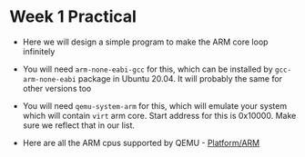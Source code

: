 # Week 1 Practical

* Here we will design a simple program to make the ARM core loop infinitely

* You will need `arm-none-eabi-gcc` for this, which can be installed by 
  `gcc-arm-none-eabi` package in Ubuntu 20.04. It will probably the same for
  other versions too

* You will need `qemu-system-arm` for this, which will emulate your system
  which will contain `virt` arm core. Start address for this is 0x10000. Make
  sure we reflect that in our list.

* Here are all the ARM cpus supported by QEMU - 
[Platform/ARM](https://wiki.qemu.org/Documentation/Platforms/ARM)


